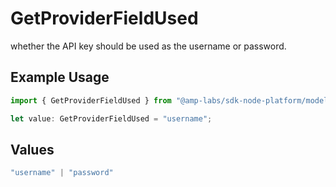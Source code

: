 # GetProviderFieldUsed

whether the API key should be used as the username or password.

## Example Usage

```typescript
import { GetProviderFieldUsed } from "@amp-labs/sdk-node-platform/models/operations";

let value: GetProviderFieldUsed = "username";
```

## Values

```typescript
"username" | "password"
```